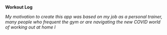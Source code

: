 **Workout Log**

*My motivation to create this app was based on my job as a personal trainer, many people who frequent the gym or are navigating the new COVID world of working out at home l*